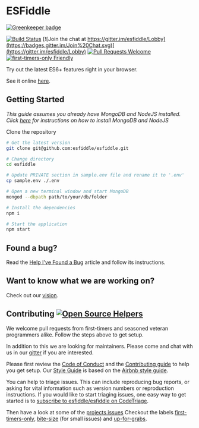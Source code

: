 # ESFiddle

[![Greenkeeper badge](https://badges.greenkeeper.io/esfiddle/esfiddle.svg)](https://greenkeeper.io/)

[![Build Status](https://travis-ci.org/esfiddle/esfiddle.png?branch=master)](https://travis-ci.org/esfiddle/esfiddle)
[![Join the chat at https://gitter.im/esfiddle/Lobby](https://badges.gitter.im/Join%20Chat.svg)](https://gitter.im/esfiddle/Lobby)
[![Pull Requests Welcome](https://img.shields.io/badge/PRs-welcome-brightgreen.svg?style=flat)](http://makeapullrequest.com)
[![first-timers-only Friendly](https://img.shields.io/badge/first--timers--only-friendly-blue.svg)](http://www.firsttimersonly.com/)

Try out the latest ES6+ features right in your browser.

See it online [here](https://esfiddle.net/).

## Getting Started

_This guide assumes you already have MongoDB and NodeJS installed. Click [here](/docs/HOW_TO_INSTALL_NODEJS_AND_MONGODB.md) for instructions on how to install MongoDB and NodeJS_

Clone the repository

```bash
# Get the latest version
git clone git@github.com:esfiddle/esfiddle.git

# Change directory
cd esfiddle

# Update PRIVATE section in sample.env file and rename it to '.env'
cp sample.env ./.env

# Open a new terminal window and start MongoDB
mongod --dbpath path/to/your/db/folder

# Install the dependencies
npm i

# Start the application
npm start
```

## Found a bug?

Read the [Help I've Found a Bug](/docs/REPORTBUG.md) article and follow its instructions.

## Want to know what we are working on?

Check out our [vision](/docs/VISION.md).

## Contributing [![Open Source Helpers](https://www.codetriage.com/esfiddle/esfiddle/badges/users.svg)](https://www.codetriage.com/esfiddle/esfiddle)

We welcome pull requests from first-timers and seasoned veteran programmers alike. Follow the steps above to get setup.

In addition to this we are looking for maintainers. Please come and chat with us in our [gitter](https://gitter.im/esfiddle/Lobby) if you are interested.

Please first review the [Code of Conduct](/docs/CODE_OF_CONDUCT.md) and the [Contributing guide](/docs/CONTRIBUTE.md) to help you get setup. Our [Style Guide](/docs/AirbnbStyleGuide/README.md) is based on the [Airbnb style guide](https://github.com/airbnb/javascript).

You can help to triage issues. This can include reproducing bug reports, or asking for vital information such as version numbers or reproduction instructions. If you would like to start triaging issues, one easy way to get started is to [subscribe to esfiddle/esfiddle on CodeTriage](https://www.codetriage.com/esfiddle/esfiddle).

Then have a look at some of the [projects issues](https://github.com/esfiddle/esfiddle/issues) Checkout the labels [first-timers-only](https://github.com/esfiddle/esfiddle/labels/first-timers-only), [bite-size](https://github.com/esfiddle/esfiddle/labels/bite-size) (for small issues) and [up-for-grabs](https://github.com/esfiddle/esfiddle/labels/up-for-grabs).
